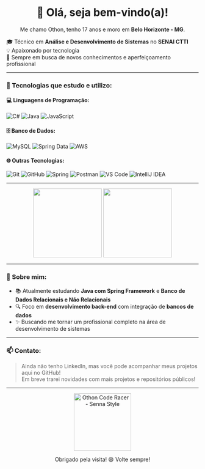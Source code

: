 <h1 align="center">👋 Olá, seja bem-vindo(a)!</h1>

<p align="center">
  Me chamo Othon, tenho 17 anos e moro em <strong>Belo Horizonte - MG</strong>.
</p>

<div align="left">
  🎓 Técnico em <strong>Análise e Desenvolvimento de Sistemas</strong> no <strong>SENAI CTTI</strong><br>
  💡 Apaixonado por tecnologia<br>
  🚀 Sempre em busca de novos conhecimentos e aperfeiçoamento profissional
</div>


---

### 🧠 Tecnologias que estudo e utilizo:

#### 💻 Linguagens de Programação:
![C#](https://img.shields.io/badge/C%23-239120?style=for-the-badge&logo=c-sharp&logoColor=white)
![Java](https://img.shields.io/badge/Java-ED8B00?style=for-the-badge&logo=java&logoColor=white)
![JavaScript](https://img.shields.io/badge/JavaScript-F7DF1E?style=for-the-badge&logo=javascript&logoColor=black)

#### 🗄️ Banco de Dados:
![MySQL](https://img.shields.io/badge/MySQL-4479A1?style=for-the-badge&logo=mysql&logoColor=white)
![Spring Data](https://img.shields.io/badge/Spring%20Data-6DB33F?style=for-the-badge&logo=spring&logoColor=white)
![AWS](https://img.shields.io/badge/AWS-232F3E?style=for-the-badge&logo=amazon-aws&logoColor=white)

#### 🌐 Outras Tecnologias:
![Git](https://img.shields.io/badge/Git-F05032?style=for-the-badge&logo=git&logoColor=white)
![GitHub](https://img.shields.io/badge/GitHub-181717?style=for-the-badge&logo=github&logoColor=white)
![Spring](https://img.shields.io/badge/Spring-6DB33F?style=for-the-badge&logo=spring&logoColor=white)
![Postman](https://img.shields.io/badge/Postman-FF6C37?style=for-the-badge&logo=postman&logoColor=white)
![VS Code](https://img.shields.io/badge/VS%20Code-007ACC?style=for-the-badge&logo=visual-studio-code&logoColor=white)
![IntelliJ IDEA](https://img.shields.io/badge/IntelliJ%20IDEA-000000?style=for-the-badge&logo=intellij-idea&logoColor=white)


---


<div align="center">
  <img height="180em" src="https://github-readme-stats.vercel.app/api?username=devothon&show_icons=true&theme=tokyonight&count_private=true"/>
  <img height="180em" src="https://github-readme-stats.vercel.app/api/top-langs/?username=devothon&layout=compact&theme=tokyonight"/>
</div>

---

### 🌱 Sobre mim:

- 📚 Atualmente estudando **Java com Spring Framework** e **Banco de Dados Relacionais e Não Relacionais**
- 🔍 Foco em **desenvolvimento back-end** com integração de **bancos de dados**
- ✨ Buscando me tornar um profissional completo na área de desenvolvimento de sistemas

---

### 📫 Contato:

> Ainda não tenho LinkedIn, mas você pode acompanhar meus projetos aqui no GitHub!  
> Em breve trarei novidades com mais projetos e repositórios públicos!

---


<p align="center">
  <img src="https://media0.giphy.com/media/v1.Y2lkPTc5MGI3NjExb2N1azJ4dWUxb24xemp2bzJ3aGRyczhnMndqeGlyZHQ3a3JsczZyMiZlcD12MV9pbnRlcm5hbF9naWZfYnlfaWQmY3Q9Zw/FrqJqCbqr7YOF2M4QS/giphy.gif" alt="Othon Code Racer - Senna Style" width="150" />
</p>

<p align="center">
  Obrigado pela visita! 😄 Volte sempre!
</p>



